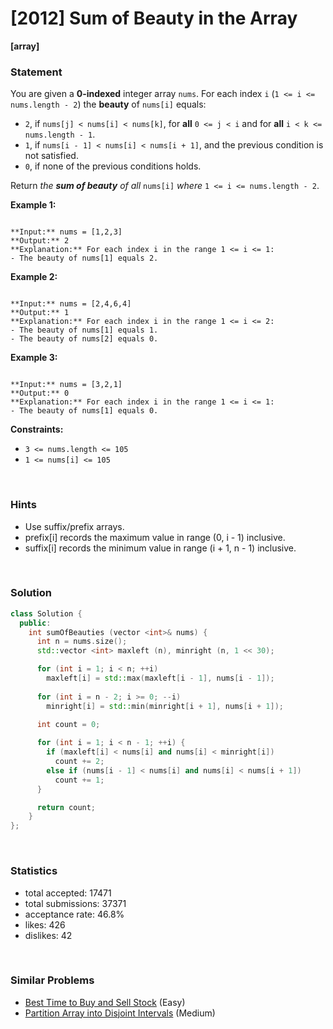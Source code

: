 # [2012] Sum of Beauty in the Array

**[array]**

### Statement

You are given a **0-indexed** integer array `nums`. For each index `i` (`1 <= i <= nums.length - 2`) the **beauty** of `nums[i]` equals:

* `2`, if `nums[j] < nums[i] < nums[k]`, for **all** `0 <= j < i` and for **all** `i < k <= nums.length - 1`.
* `1`, if `nums[i - 1] < nums[i] < nums[i + 1]`, and the previous condition is not satisfied.
* `0`, if none of the previous conditions holds.



Return *the **sum of beauty** of all* `nums[i]` *where* `1 <= i <= nums.length - 2`.


**Example 1:**

```

**Input:** nums = [1,2,3]
**Output:** 2
**Explanation:** For each index i in the range 1 <= i <= 1:
- The beauty of nums[1] equals 2.

```

**Example 2:**

```

**Input:** nums = [2,4,6,4]
**Output:** 1
**Explanation:** For each index i in the range 1 <= i <= 2:
- The beauty of nums[1] equals 1.
- The beauty of nums[2] equals 0.

```

**Example 3:**

```

**Input:** nums = [3,2,1]
**Output:** 0
**Explanation:** For each index i in the range 1 <= i <= 1:
- The beauty of nums[1] equals 0.

```

**Constraints:**
* `3 <= nums.length <= 105`
* `1 <= nums[i] <= 105`


<br>

### Hints

- Use suffix/prefix arrays.
- prefix[i] records the maximum value in range (0, i - 1) inclusive.
- suffix[i] records the minimum value in range (i + 1, n - 1) inclusive.

<br>

### Solution

```cpp
class Solution {
  public:
    int sumOfBeauties (vector <int>& nums) {
      int n = nums.size();
      std::vector <int> maxleft (n), minright (n, 1 << 30);

      for (int i = 1; i < n; ++i)
        maxleft[i] = std::max(maxleft[i - 1], nums[i - 1]);
      
      for (int i = n - 2; i >= 0; --i)
        minright[i] = std::min(minright[i + 1], nums[i + 1]);
      
      int count = 0;

      for (int i = 1; i < n - 1; ++i) {
        if (maxleft[i] < nums[i] and nums[i] < minright[i])
          count += 2;
        else if (nums[i - 1] < nums[i] and nums[i] < nums[i + 1])
          count += 1;
      }

      return count;
    }
};
```

<br>

### Statistics

- total accepted: 17471
- total submissions: 37371
- acceptance rate: 46.8%
- likes: 426
- dislikes: 42

<br>

### Similar Problems

- [Best Time to Buy and Sell Stock](https://leetcode.com/problems/best-time-to-buy-and-sell-stock) (Easy)
- [Partition Array into Disjoint Intervals](https://leetcode.com/problems/partition-array-into-disjoint-intervals) (Medium)
